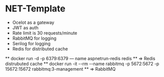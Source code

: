 # NET-Template

* Ocelot as a gateway
* JWT as auth
* Rate limit is 30 requests/minute
* RabbitMQ for logging
* Serilog for logging
* Redis for distributed cache




** docker run -d -p 6379:6379 — name aspnetrun-redis redis ** => Redis distrubuted cache
** docker run -it --rm --name rabbitmq -p 5672:5672 -p 15672:15672 rabbitmq:3-management ** => RabbitMQ
